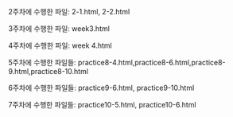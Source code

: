2주차에 수행한 파일: 2-1.html, 2-2.html

3주차에 수행한 파일: week3.html

4주차에 수행한 파일: week 4.html

5주차에 수행한 파일들: practice8-4.html,practice8-6.html,practice8-9.html,practice8-10.html

6주차에 수행한 파일들: practice9-6.html, practice9-10.html

7주차에 수행한 파일들: practice10-5.html, practice10-6.html
